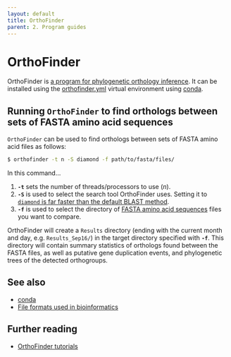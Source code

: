 ```yaml
---
layout: default
title: OrthoFinder
parent: 2. Program guides
---
```


# OrthoFinder

OrthoFinder is [a program for phylogenetic orthology inference](https://davidemms.github.io/).
It can be installed using the [orthofinder.yml](../envs/orthofinder.yml) virtual environment using [conda](conda.md).

## Running `OrthoFinder` to find orthologs between sets of FASTA amino acid sequences

`OrthoFinder` can be used to find orthologs between sets of FASTA amino acid files as follows:

```bash
$ orthofinder -t n -S diamond -f path/to/fasta/files/
```

In this command...

1. **`-t`** sets the number of threads/processors to use (*n*).
2. **`-S`** is used to select the search tool OrthoFinder uses. Setting it to [`diamond` is far faster than the default BLAST method](https://github.com/davidemms/OrthoFinder/releases/tag/v2.2.7).
3. **`-f`** is used to select the directory of [FASTA amino acid sequences](file_formats.md#fasta) files you want to compare.

OrthoFinder will create a `Results` directory (ending with the current month and day, e.g. `Results_Sep16/`) in the target directory specified with **`-f`**.
This directory will contain summary statistics of orthologs found between the FASTA files, as well as putative gene duplication events, and phylogenetic trees of the detected orthogroups.

## See also

- [conda](conda.md)
- [File formats used in bioinformatics](file_formats.md)

## Further reading

- [OrthoFinder tutorials](https://davidemms.github.io/menu/tutorials.html)

